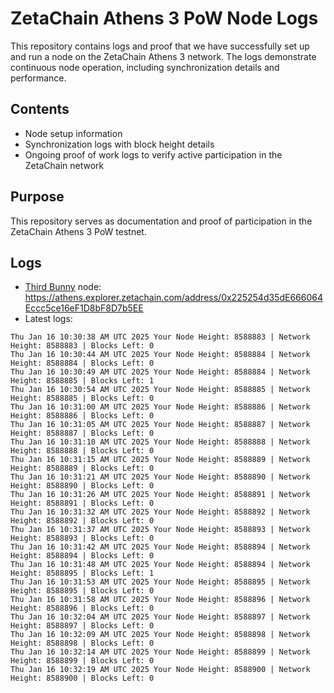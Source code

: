 # ZetaChain Athens 3 PoW Node Logs
This repository contains logs and proof that we have successfully set up and run a node on the ZetaChain Athens 3 network. The logs demonstrate continuous node operation, including synchronization details and performance.

## Contents
- Node setup information
- Synchronization logs with block height details
- Ongoing proof of work logs to verify active participation in the ZetaChain network

## Purpose
This repository serves as documentation and proof of participation in the ZetaChain Athens 3 PoW testnet.

## Logs

- [Third Bunny](https://thirdbunny.xyz/) node: https://athens.explorer.zetachain.com/address/0x225254d35dE666064Eccc5ce16eF1D8bF8D7b5EE
- Latest logs:
```
Thu Jan 16 10:30:38 AM UTC 2025 Your Node Height: 8588883 | Network Height: 8588883 | Blocks Left: 0
Thu Jan 16 10:30:44 AM UTC 2025 Your Node Height: 8588884 | Network Height: 8588884 | Blocks Left: 0
Thu Jan 16 10:30:49 AM UTC 2025 Your Node Height: 8588884 | Network Height: 8588885 | Blocks Left: 1
Thu Jan 16 10:30:54 AM UTC 2025 Your Node Height: 8588885 | Network Height: 8588885 | Blocks Left: 0
Thu Jan 16 10:31:00 AM UTC 2025 Your Node Height: 8588886 | Network Height: 8588886 | Blocks Left: 0
Thu Jan 16 10:31:05 AM UTC 2025 Your Node Height: 8588887 | Network Height: 8588887 | Blocks Left: 0
Thu Jan 16 10:31:10 AM UTC 2025 Your Node Height: 8588888 | Network Height: 8588888 | Blocks Left: 0
Thu Jan 16 10:31:15 AM UTC 2025 Your Node Height: 8588889 | Network Height: 8588889 | Blocks Left: 0
Thu Jan 16 10:31:21 AM UTC 2025 Your Node Height: 8588890 | Network Height: 8588890 | Blocks Left: 0
Thu Jan 16 10:31:26 AM UTC 2025 Your Node Height: 8588891 | Network Height: 8588891 | Blocks Left: 0
Thu Jan 16 10:31:32 AM UTC 2025 Your Node Height: 8588892 | Network Height: 8588892 | Blocks Left: 0
Thu Jan 16 10:31:37 AM UTC 2025 Your Node Height: 8588893 | Network Height: 8588893 | Blocks Left: 0
Thu Jan 16 10:31:42 AM UTC 2025 Your Node Height: 8588894 | Network Height: 8588894 | Blocks Left: 0
Thu Jan 16 10:31:48 AM UTC 2025 Your Node Height: 8588894 | Network Height: 8588895 | Blocks Left: 1
Thu Jan 16 10:31:53 AM UTC 2025 Your Node Height: 8588895 | Network Height: 8588895 | Blocks Left: 0
Thu Jan 16 10:31:58 AM UTC 2025 Your Node Height: 8588896 | Network Height: 8588896 | Blocks Left: 0
Thu Jan 16 10:32:04 AM UTC 2025 Your Node Height: 8588897 | Network Height: 8588897 | Blocks Left: 0
Thu Jan 16 10:32:09 AM UTC 2025 Your Node Height: 8588898 | Network Height: 8588898 | Blocks Left: 0
Thu Jan 16 10:32:14 AM UTC 2025 Your Node Height: 8588899 | Network Height: 8588899 | Blocks Left: 0
Thu Jan 16 10:32:19 AM UTC 2025 Your Node Height: 8588900 | Network Height: 8588900 | Blocks Left: 0
```
